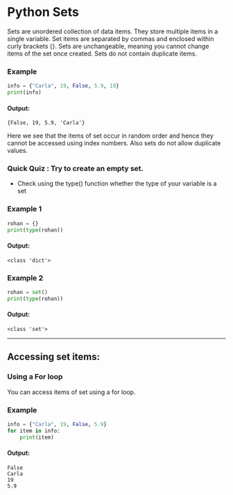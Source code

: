 # Python Sets
Sets are unordered collection of data items. They store multiple items in a single variable. Set items are separated by commas and enclosed within curly brackets {}. Sets are unchangeable, meaning you cannot change items of the set once created. Sets do not contain duplicate items.

### Example
```python
info = {"Carla", 19, False, 5.9, 19}
print(info)
```
#### Output:
```
{False, 19, 5.9, 'Carla'}
 ```
Here we see that the items of set occur in random order and hence they cannot be accessed using index numbers. Also sets do not allow duplicate values.

 ### Quick Quiz : Try to create an empty set. 
 - Check using the type() function whether the type of your variable is a set

### Example 1
```python
rohan = {}
print(type(rohan))
```
#### Output:
```
<class 'dict'>
 ```

### Example 2
```python
rohan = set()
print(type(rohan))
```
#### Output:
```
<class 'set'>
 ```
---
## Accessing set items:
 
### Using a For loop
You can access items of set using a for loop. 

### Example
```python
info = {"Carla", 19, False, 5.9}
for item in info:
    print(item)
  ```
#### Output:
```
False
Carla
19
5.9
```
